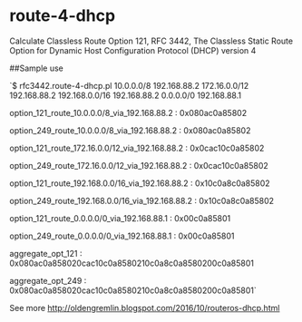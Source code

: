 # route-4-dhcp
Calculate Classless Route Option 121, RFC 3442, The Classless Static Route Option for Dynamic Host Configuration Protocol (DHCP) version 4

##Sample use

`$ rfc3442.route-4-dhcp.pl 10.0.0.0/8 192.168.88.2 172.16.0.0/12 192.168.88.2 192.168.0.0/16 192.168.88.2 0.0.0.0/0 192.168.88.1

option_121_route_10.0.0.0/8_via_192.168.88.2 : 0x080ac0a85802

option_249_route_10.0.0.0/8_via_192.168.88.2 : 0x080ac0a85802

option_121_route_172.16.0.0/12_via_192.168.88.2 : 0x0cac10c0a85802

option_249_route_172.16.0.0/12_via_192.168.88.2 : 0x0cac10c0a85802

option_121_route_192.168.0.0/16_via_192.168.88.2 : 0x10c0a8c0a85802

option_249_route_192.168.0.0/16_via_192.168.88.2 : 0x10c0a8c0a85802

option_121_route_0.0.0.0/0_via_192.168.88.1 : 0x00c0a85801

option_249_route_0.0.0.0/0_via_192.168.88.1 : 0x00c0a85801

aggregate_opt_121 : 0x080ac0a858020cac10c0a8580210c0a8c0a8580200c0a85801

aggregate_opt_249 : 0x080ac0a858020cac10c0a8580210c0a8c0a8580200c0a85801`



See more http://oldengremlin.blogspot.com/2016/10/routeros-dhcp.html

